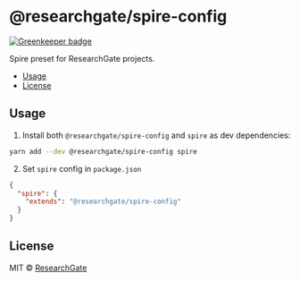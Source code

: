 # @researchgate/spire-config

[![Greenkeeper badge](https://badges.greenkeeper.io/researchgate/tooling.svg)](https://greenkeeper.io/)

Spire preset for ResearchGate projects.

<!-- START doctoc generated TOC please keep comment here to allow auto update -->
<!-- DON'T EDIT THIS SECTION, INSTEAD RE-RUN doctoc TO UPDATE -->


- [Usage](#usage)
- [License](#license)

<!-- END doctoc generated TOC please keep comment here to allow auto update -->

## Usage

1. Install both `@researchgate/spire-config` and `spire` as dev dependencies:

```sh
yarn add --dev @researchgate/spire-config spire
```

2. Set `spire` config in `package.json`

```json
{
  "spire": {
    "extends": "@researchgate/spire-config"
  }
}
```

## License

MIT &copy; [ResearchGate](https://github.com/researchgate)
